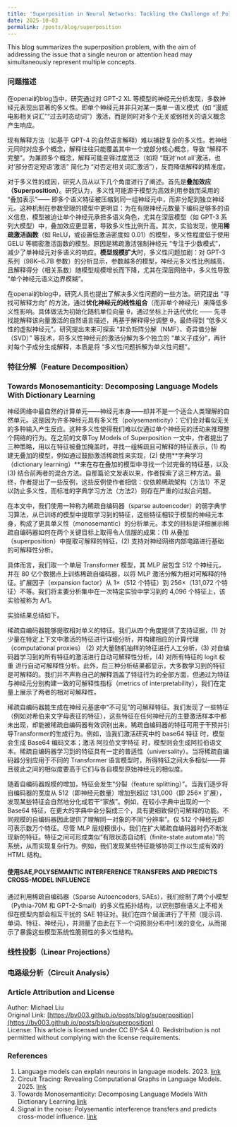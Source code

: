 ```yaml
---
title: 'Superposition in Neural Networks: Tackling the Challenge of Polysemantic Neurons'
date: 2025-10-03
permalink: /posts/blog/superposition
---
```


This blog summarizes the superposition problem, with the aim of addressing the issue that a single neuron or attention head may simultaneously represent multiple concepts.

<!-- excerpt -->

### 问题描述
在openai的blog当中，研究通过对 GPT-2 XL 等模型的神经元分析发现，多数神经元表现出显著的多义性。即单个神经元并非只对某一类单一语义模式（如 “漫威电影相关词汇”“过去时态动词”）激活，而是同时对多个无关或弱相关的语义概念产生响应。

现有解释方法（如基于 GPT-4 的自然语言解释）难以捕捉复杂的多义性。若神经元同时对应多个概念，解释往往只能覆盖其中一个或部分核心概念，导致 “解释不完整”。为兼顾多个概念，解释可能变得过度宽泛（如将 “既对‘not all’激活，也对‘部分否定短语’激活” 简化为 “对否定相关词汇激活”），反而降低解释的精准度。

对于多义性的成因，研究人员从以下几个角度进行了阐述。首先是**叠加效应（Superposition）**。研究认为，多义性可能源于模型为高效利用参数而采用的 “叠加表示”—— 即多个语义特征被压缩到同一组神经元中，而非分配到独立神经元。这种机制在参数受限的模型中更明显：为在有限神经元数量下编码足够多的语义信息，模型被迫让单个神经元承担多语义角色，尤其在深层模型（如 GPT-3 系列大模型）中，叠加效应更显著，导致多义性比例升高。其次，实验发现，使用**稀疏激活函数**（如 ReLU，或设置低激活密度如 0.01）的模型，多义性程度低于使用 GELU 等稠密激活函数的模型。原因是稀疏激活强制神经元 “专注于少数模式”，减少了单神经元对多语义的响应。**模型规模扩大**时，多义性问题加剧：对 GPT-3 系列（98K~6.7B 参数）的分析显示，参数越多的模型，神经元多义性比例越高，且解释得分（相关系数）随模型规模增长而下降，尤其在深层网络中，多义性导致 “单个神经元语义边界模糊”。

在openai的blog中，研究人员也提出了解决多义性问题的一些方法。研究提出 “寻找可解释方向” 的方法，通过**优化神经元的线性组合**（而非单个神经元）来降低多义性影响。具体做法为初始化随机单位向量 θ，通过坐标上升迭代优化 —— 先寻找能解释该向量激活的自然语言描述，再基于解释得分调整 θ，最终得到 “低多义性的虚拟神经元”。研究提出未来可探索 “非负矩阵分解（NMF）、奇异值分解（SVD）” 等技术，将多义性神经元的激活分解为多个独立的 “单义子成分”，再针对每个子成分生成解释，本质是将 “多义性问题拆解为单义性问题”。


### 特征分解（Feature Decomposition）

### Towards Monosemanticity: Decomposing Language Models With Dictionary Learning

神经网络中最自然的计算单元——神经元本身——却并不是一个适合人类理解的自然单元。这是因为许多神经元具有多义性（polysemanticity）：它们会对看似无关的多种输入产生反应。这种多义性使得我们难以仅通过单个神经元的活动来推理整个网络的行为。在之前的文章Toy Models of Superposition 一文中，作者提出了三种策略，用以在特征被叠加掩盖时，寻找一组稀疏且可解释的特征表示，(1) 构建无叠加的模型，例如通过鼓励激活稀疏性来实现，(2) 使用**字典学习（dictionary learning）**来在存在叠加的模型中寻找一个过完备的特征基，以及 (3) 结合前两者的混合方法。自那篇论文发表以来，作者探索了这三种方法。最终，作者提出了一些反例，这些反例使作者相信：仅依赖稀疏架构（方法1）不足以防止多义性，而标准的字典学习方法（方法2）则存在严重的过拟合问题。

在本文中，我们使用一种称为稀疏自编码器（sparse autoencoder）的弱字典学习算法，从已训练的模型中提取学习到的特征，这些特征相较于模型的神经元本身，构成了更具单义性（monosemantic）的分析单元。本文的目标是详细展示稀疏自编码器如何在两个关键目标上取得令人信服的成果：(1) 从叠加（superposition）中提取可解释的特征，(2) 支持对神经网络内部电路进行基础的可解释性分析。

具体而言，我们取一个单层 Transformer 模型，其 MLP 层包含 512 个神经元，并在 80 亿个数据点上训练稀疏自编码器，以将 MLP 激活分解为相对可解释的特征。扩展因子（expansion factor）从 1×（512 个特征）到 256×（131,072 个特征）不等。我们将主要分析集中在一次特定实验中学习到的 4,096 个特征上，该实验被称为 A/1。

实验结果总结如下。

稀疏自编码器能够提取相对单义的特征。我们从四个角度提供了支持证据，(1) 对少量在特定上下文中激活的特征进行详细分析，并构建相应的计算代理（computational proxies）
(2) 对大量随机抽样的特征进行人工分析，(3) 对自编码器学习到的所有特征的激活进行自动可解释性分析，(4) 对所有特征的 logit 权重 进行自动可解释性分析。此外，后三种分析结果都显示，大多数学习到的特征是可解释的。我们并不声称自己的解释涵盖了特征行为的全部方面，但通过为特征与神经元分别构建一致的可解释性指标（metrics of interpretability），我们在定量上展示了两者的相对可解释性。

稀疏自编码器能生成在神经元基底中“不可见”的可解释特征。我们发现了一些特征（例如对希伯来文字母表征的特征），这些特征在任何神经元的主要激活样本中都未出现，却能被稀疏自编码器有效识别出来。稀疏自编码器的特征可用于干预并引导Transformer的生成行为。例如，当我们激活研究中的 base64 特征 时，模型会生成 Base64 编码文本；激活 阿拉伯文字特征 时，模型则会生成阿拉伯语文本。稀疏自编码器学习到的特征具有一定的普适性（universality）。当将稀疏自编码器分别应用于不同的 Transformer 语言模型时，所得特征之间大多相似——并且彼此之间的相似度要高于它们与各自模型原始神经元的相似度。

随着自编码器规模的增加，特征会发生“分裂（feature splitting）”。当我们逐步将自编码器的宽度从 512（即神经元数量）增加到超过 131,000（即 256× 扩展），发现某些特征会自然地分化成若干“家族”。例如，在较小字典中出现的一个 Base64 特征，在更大的字典中会分裂成三个，具有更细致但仍可解释的功能。不同规模的自编码器因此提供了理解同一对象的不同“分辨率”。仅 512 个神经元即可表示数万个特征。尽管 MLP 层规模很小，我们在扩大稀疏自编码器时仍不断发现新的特征。特征之间可形成类似“有限状态自动机（finite-state automata）”的系统，从而实现复杂行为。例如，我们发现某些特征能够协同工作以生成有效的 HTML 结构。



#### 使用SAE,POLYSEMANTIC INTERFERENCE  TRANSFERS AND PREDICTS CROSS-MODEL INFLUENCE

通过利用稀疏自编码器（Sparse Autoencoders, SAEs），我们绘制了两个小模型（Pythia-70M 和 GPT-2-Small）的多义性拓扑结构，以识别那些语义上不相关但在模型内部会相互干扰的 SAE 特征对。我们在四个层面进行了干预（提示词、单词、特征、神经元），并测量了由此在下一个词预测分布中引发的变化，从而揭示了暴露这些模型系统性脆弱性的多义性结构。

### 线性投影（Linear Projections）

### 电路级分析（Circuit Analysis）

### Article Attribution and License
Author: Michael Liu  
Original Link: [https://bv003.github.io/posts/blog/superposition](https://bv003.github.io/posts/blog/superposition)  
License: This article is licensed under CC BY-SA 4.0. Redistribution is not permitted without complying with the license requirements.  

### References
1. Language models can explain neurons in language models. 2023. [link](https://openaipublic.blob.core.windows.net/neuron-explainer/paper/index.html)
2. Circuit Tracing: Revealing Computational Graphs in Language Models. 2025. [link](https://transformer-circuits.pub/2025/attribution-graphs/methods.html)
3. Towards Monosemanticity: Decomposing Language Models With Dictionary Learning.[link](https://transformer-circuits.pub/2023/monosemantic-features/index.html)
4. Signal in the noise: Polysemantic interference transfers and predicts cross-model influence. [link](https://arxiv.org/html/2505.11611v2)